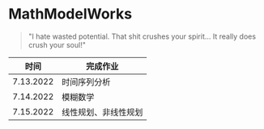 # MathModelWorks
>  "I hate wasted potential. That shit crushes your spirit... It really does crush your soul!"

| 时间      | 完成作业             |
| --------- | -------------------- |
| 7.13.2022 | 时间序列分析         |
| 7.14.2022 | 模糊数学             |
| 7.15.2022 | 线性规划、非线性规划 |


